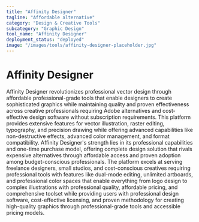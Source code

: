 ```yaml
---
title: "Affinity Designer"
tagline: "Affordable alternative"
category: "Design & Creative Tools"
subcategory: "Graphic Design"
tool_name: "Affinity Designer"
deployment_status: "deployed"
image: "/images/tools/affinity-designer-placeholder.jpg"
---
```


# Affinity Designer

Affinity Designer revolutionizes professional vector design through affordable professional-grade tools that enable designers to create sophisticated graphics while maintaining quality and proven effectiveness across creative professionals requiring Adobe alternatives and cost-effective design software without subscription requirements. This platform provides extensive features for vector illustration, raster editing, typography, and precision drawing while offering advanced capabilities like non-destructive effects, advanced color management, and format compatibility. Affinity Designer's strength lies in its professional capabilities and one-time purchase model, offering complete design solution that rivals expensive alternatives through affordable access and proven adoption among budget-conscious professionals. The platform excels at serving freelance designers, small studios, and cost-conscious creatives requiring professional tools with features like dual-mode editing, unlimited artboards, and professional color spaces that enable everything from logo design to complex illustrations with professional quality, affordable pricing, and comprehensive toolset while providing users with professional design software, cost-effective licensing, and proven methodology for creating high-quality graphics through professional-grade tools and accessible pricing models.